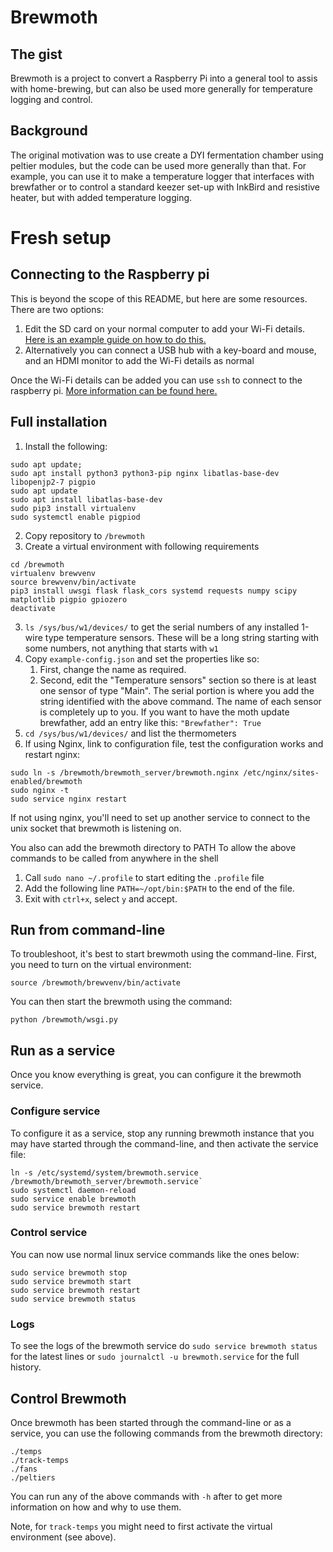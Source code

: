 # Brewmoth

## The gist
Brewmoth is a project to convert a Raspberry Pi into a general tool to assis with home-brewing,
but can also be used more generally for temperature logging and control.

## Background
The original motivation was to use create a DYI fermentation chamber using peltier modules,
but the code can be used more generally than that.
For example, you can use it to make a temperature logger that interfaces with brewfather
or to control a standard keezer set-up with InkBird and resistive heater,
but with added temperature logging.

# Fresh setup

## Connecting to the Raspberry pi

This is beyond the scope of this README, but here are some resources.
There are two options:
1. Edit the SD card on your normal computer to add your Wi-Fi details.
   [Here is an example guide on how to do this.](https://forums.raspberrypi.com/viewtopic.php?t=259894])
2. Alternatively you can connect a USB hub with a key-board and mouse, and an HDMI monitor to add the Wi-Fi details
   as normal

Once the Wi-Fi details can be added you can use `ssh` to connect to the raspberry pi.
[More information can be found here.][1]

## Full installation

1. Install the following:
```shell
sudo apt update;
sudo apt install python3 python3-pip nginx libatlas-base-dev libopenjp2-7 pigpio
sudo apt update
sudo apt install libatlas-base-dev
sudo pip3 install virtualenv
sudo systemctl enable pigpiod
```
2. Copy repository to `/brewmoth`
3. Create a virtual environment with following requirements
```shell
cd /brewmoth
virtualenv brewvenv
source brewvenv/bin/activate
pip3 install uwsgi flask flask_cors systemd requests numpy scipy matplotlib pigpio gpiozero
deactivate
```
3. `ls /sys/bus/w1/devices/` to get the serial numbers of any installed 1-wire type temperature sensors. 
These will be a long string starting with some numbers, not anything that starts with `w1`  
4. Copy `example-config.json` and set the properties like so:
   1. First, change the name as required.
   2. Second, edit the "Temperature sensors" section so there is at least one sensor of type "Main".
   The serial portion is where you add the string identified with the above command.
   The name of each sensor is completely up to you.
   If you want to have the moth update brewfather, add an entry like this: `"Brewfather": True`
5. `cd /sys/bus/w1/devices/` and list the thermometers
8. If using Nginx, link to configuration file, test the configuration works and restart nginx:
```shell
sudo ln -s /brewmoth/brewmoth_server/brewmoth.nginx /etc/nginx/sites-enabled/brewmoth
sudo nginx -t
sudo service nginx restart
```
If not using nginx, you'll need to set up another service to connect to the unix socket that brewmoth is listening on.

You also can add the brewmoth directory to PATH To allow the above commands to be called from anywhere in the shell
1. Call `sudo nano ~/.profile` to start editing the `.profile` file
2. Add the following line `PATH=~/opt/bin:$PATH` to the end of the file.
3. Exit with `ctrl+x`, select `y` and accept.

## Run from command-line
To troubleshoot, it's best to start brewmoth using the command-line. 
First, you need to turn on the virtual environment:
```
source /brewmoth/brewvenv/bin/activate
```
You can then start the brewmoth using the command:
```commandline
python /brewmoth/wsgi.py
```

## Run as a service

Once you know everything is great, you can configure it the brewmoth service.

### Configure service

To configure it as a service, stop any running brewmoth instance that you may have started through the command-line,
and then activate the service file:
```shell
ln -s /etc/systemd/system/brewmoth.service /brewmoth/brewmoth_server/brewmoth.service`
sudo systemctl daemon-reload
sudo service enable brewmoth
sudo service brewmoth restart
````

### Control service

You can now use normal linux service commands like the ones below:
```shell
sudo service brewmoth stop
sudo service brewmoth start
sudo service brewmoth restart
sudo service brewmoth status
````

### Logs

To see the logs of the brewmoth service do `sudo service brewmoth status` for the latest lines or
`sudo journalctl -u brewmoth.service` for the full history.

## Control Brewmoth

Once brewmoth has been started through the command-line or as a service,
you can use the following commands from the brewmoth directory:
``` commandline
./temps
./track-temps
./fans
./peltiers
```
You can run any of the above commands with `-h` after to get more information on how and why to use them.

Note, for `track-temps` you might need to first activate the virtual environment (see above).

[1]: https://www.raspberrypi.com/documentation/computers/remote-access.html#setting-up-an-ssh-server